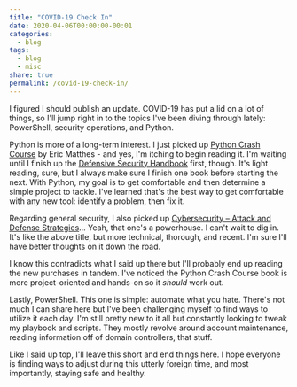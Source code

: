 ```yaml
---
title: "COVID-19 Check In"
date: 2020-04-06T00:00:00-00:01
categories:
  - blog
tags:
  - blog
  - misc
share: true
permalink: /covid-19-check-in/
---
```


I figured I should publish an update. COVID-19 has put a lid on a lot of things, so I'll jump right in to the topics I've been diving through lately: PowerShell, security operations, and Python.

Python is more of a long-term interest. I just picked up [Python Crash Course](https://www.amazon.com/Python-Crash-Course-Eric-Matthes-ebook/dp/B07J4521M) by Eric Matthes - and yes, I'm itching to begin reading it. I'm waiting until I finish up the [Defensive Security Handbook](https://www.amazon.com/dp/B06Y18XC5Y) first, though. It's light reading, sure, but I always make sure I finish one book before starting the next. With Python, my goal is to get comfortable and then determine a simple project to tackle. I've learned that's the best way to get comfortable with any new tool: identify a problem, then fix it.

Regarding general security, I also picked up [Cybersecurity – Attack and Defense Strategies](https://www.amazon.com/dp/183882779X)... Yeah, that one's a powerhouse. I can't wait to dig in. It's like the above title, but more technical, thorough, and recent. I'm sure I'll have better thoughts on it down the road.

I know this contradicts what I said up there but I'll probably end up reading the new purchases in tandem. I've noticed the Python Crash Course book is more project-oriented and hands-on so it *should* work out.

Lastly, PowerShell. This one is simple: automate what you hate. There's not much I can share here but I've been challenging myself to find ways to utilize it each day. I'm still pretty new to it all but constantly looking to tweak my playbook and scripts. They mostly revolve around account maintenance, reading information off of domain controllers, that stuff.

Like I said up top, I'll leave this short and end things here. I hope everyone is finding ways to adjust during this utterly foreign time, and most importantly, staying safe and healthy.
